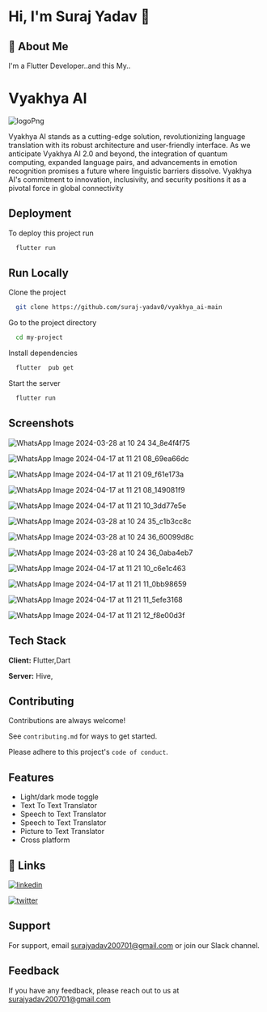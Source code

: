 
# Hi, I'm Suraj Yadav 👋

## 🚀 About Me
I'm a Flutter Developer..and this My..


# Vyakhya AI

![logoPng](https://github.com/suraj-yadav0/vyakhya_ai-main/assets/90672206/9043b698-2860-4fb8-b247-7c6f922586f3)

Vyakhya AI stands as a cutting-edge solution, revolutionizing language translation with its robust architecture and user-friendly interface. As we anticipate Vyakhya AI 2.0 and beyond, the integration of quantum computing, expanded language pairs, and advancements in emotion recognition promises a future where linguistic barriers dissolve. Vyakhya AI's commitment to innovation, inclusivity, and security positions it as a pivotal force in global connectivity


## Deployment

To deploy this project run

```bash
  flutter run
```


## Run Locally

Clone the project

```bash
  git clone https://github.com/suraj-yadav0/vyakhya_ai-main
```

Go to the project directory

```bash
  cd my-project
```

Install dependencies

```bash
  flutter  pub get
```

Start the server

```bash
  flutter run
```


## Screenshots

![WhatsApp Image 2024-03-28 at 10 24 34_8e4f4f75](https://github.com/suraj-yadav0/vyakhya_ai-main/assets/90672206/eb283986-4b8a-4a4b-8172-f03e02497373)




![WhatsApp Image 2024-04-17 at 11 21 08_69ea66dc](https://github.com/suraj-yadav0/vyakhya_ai-main/assets/90672206/494248f3-917e-4df8-bfa9-bcb6bcbc5df5)

![WhatsApp Image 2024-04-17 at 11 21 09_f61e173a](https://github.com/suraj-yadav0/vyakhya_ai-main/assets/90672206/f274fd31-49f1-4c69-8c7f-10a4a7fcbd91)

![WhatsApp Image 2024-04-17 at 11 21 08_149081f9](https://github.com/suraj-yadav0/vyakhya_ai-main/assets/90672206/09a7e816-e4c3-411a-b88d-edffd19e7f18)

![WhatsApp Image 2024-04-17 at 11 21 10_3dd77e5e](https://github.com/suraj-yadav0/vyakhya_ai-main/assets/90672206/42a0c234-ca74-4b8a-be90-9c1c0e6c0c89)







![WhatsApp Image 2024-03-28 at 10 24 35_c1b3cc8c](https://github.com/suraj-yadav0/vyakhya_ai-main/assets/90672206/81c1fc9a-4b30-4aff-9ba8-8cad57eb7c55)

![WhatsApp Image 2024-03-28 at 10 24 36_60099d8c](https://github.com/suraj-yadav0/vyakhya_ai-main/assets/90672206/8ad6cfbc-3bd5-433b-8c84-9b1eaaeea632)

![WhatsApp Image 2024-03-28 at 10 24 36_0aba4eb7](https://github.com/suraj-yadav0/vyakhya_ai-main/assets/90672206/25058cc6-eca1-48b8-bee9-361ed9415f1b)

![WhatsApp Image 2024-04-17 at 11 21 10_c6e1c463](https://github.com/suraj-yadav0/vyakhya_ai-main/assets/90672206/9bcb62eb-b800-4b58-b554-75b8e3c54809)

![WhatsApp Image 2024-04-17 at 11 21 11_0bb98659](https://github.com/suraj-yadav0/vyakhya_ai-main/assets/90672206/eb2032e2-f6a1-44b0-95eb-edb75981be34)

![WhatsApp Image 2024-04-17 at 11 21 11_5efe3168](https://github.com/suraj-yadav0/vyakhya_ai-main/assets/90672206/f05418d9-02f0-4eea-bd04-f50f99f2888c)

![WhatsApp Image 2024-04-17 at 11 21 12_f8e00d3f](https://github.com/suraj-yadav0/vyakhya_ai-main/assets/90672206/c397573f-4c11-44e3-95ba-d33a2871cac9)




## Tech Stack

**Client:** Flutter,Dart

**Server:** Hive,


## Contributing

Contributions are always welcome!

See `contributing.md` for ways to get started.

Please adhere to this project's `code of conduct`.


## Features

- Light/dark mode toggle
- Text To Text Translator
- Speech to Text Translator
- Speech to Text Translator
- Picture to Text Translator
- Cross platform


## 🔗 Links

[![linkedin](https://img.shields.io/badge/linkedin-0A66C2?style=for-the-badge&logo=linkedin&logoColor=white)](https://www.linkedin.com/in/suraj-yadav-a63b3b220/)

[![twitter](https://img.shields.io/badge/twitter-1DA1F2?style=for-the-badge&logo=twitter&logoColor=white)](https://twitter.com/surajya75007306/)


## Support

For support, email surajyadav200701@gmail.com or join our Slack channel.


## Feedback

If you have any feedback, please reach out to us at surajyadav200701@gmail.com

